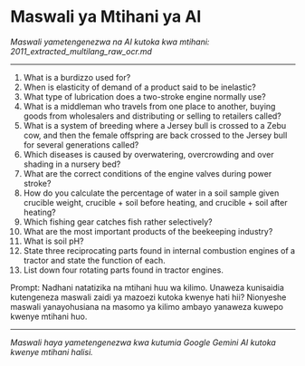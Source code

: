 # Maswali ya Mtihani ya AI
*Maswali yametengenezwa na AI kutoka kwa mtihani: 2011_extracted_multilang_raw_ocr.md*

---

1. What is a burdizzo used for?
2. When is elasticity of demand of a product said to be inelastic?
3. What type of lubrication does a two-stroke engine normally use?
4. What is a middleman who travels from one place to another, buying goods from wholesalers and distributing or selling to retailers called?
5. What is a system of breeding where a Jersey bull is crossed to a Zebu cow, and then the female offspring are back crossed to the Jersey bull for several generations called?
6. Which diseases is caused by overwatering, overcrowding and over shading in a nursery bed?
7. What are the correct conditions of the engine valves during power stroke?
8. How do you calculate the percentage of water in a soil sample given crucible weight, crucible + soil before heating, and crucible + soil after heating?
9. Which fishing gear catches fish rather selectively?
10. What are the most important products of the beekeeping industry?
11. What is soil pH?
12. State three reciprocating parts found in internal combustion engines of a tractor and state the function of each.
13. List down four rotating parts found in tractor engines.

Prompt: Nadhani natatizika na mtihani huu wa kilimo. Unaweza kunisaidia kutengeneza maswali zaidi ya mazoezi kutoka kwenye hati hii? Nionyeshe maswali yanayohusiana na masomo ya kilimo ambayo yanaweza kuwepo kwenye mtihani huo.

---
*Maswali haya yametengenezwa kwa kutumia Google Gemini AI kutoka kwenye mtihani halisi.*

